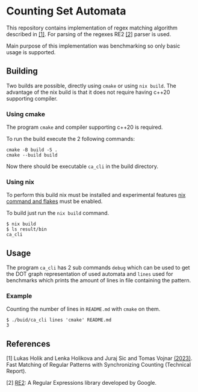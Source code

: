 # Counting Set Automata
This repository contains implementation of regex matching
algorithm described in [[1]](#1). For parsing of the regexes RE2 [[2]](#2)
parser is used.

Main purpose of this implementation was benchmarking so only basic
usage is supported.

## Building
Two builds are possible, directly using `cmake` or using `nix build`.
The advantage of the nix build is that it does not require having c++20
supporting compiler.

### Using cmake
The program `cmake` and compiler supporting c++20 is required.

To run the build execute the 2 following commands:
```
cmake -B build -S .
cmake --build build
```
Now there should be executable `ca_cli` in the build directory.

### Using nix
To perform this build nix must be installed and experimental features
[nix command and flakes](https://nixos.wiki/wiki/Flakes) must be enabled.

To build just run the `nix build` command.
```
$ nix build
$ ls result/bin
ca_cli
```

## Usage
The program `ca_cli` has 2 sub commands `debug` which can be used to
get the DOT graph representation of used automata and `lines` used
for benchmarks which prints the amount of lines in file containing
the pattern.

### Example
Counting the number of lines in `README.md` with `cmake` on them.
```
$ ./buid/ca_cli lines 'cmake' README.md
3
```

## References
<a id="1">[1]</a>
Lukas Holik and Lenka Holikova and Juraj Sic and Tomas Vojnar [(2023)](https://www.fit.vut.cz/research/publication/12931/).
Fast Matching of Regular Patterns with Synchronizing Counting (Technical Report).

<a id="2">[2]</a>
[RE2](https://github.com/google/re2): A Regular Expressions library developed by Google.

